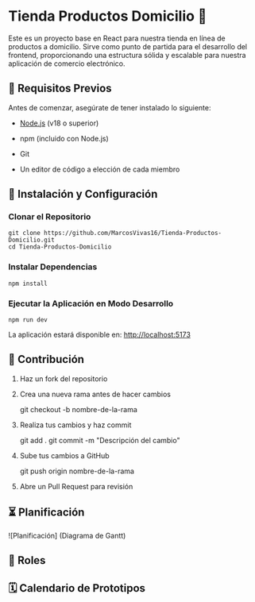 # Tienda Productos Domicilio 🛒

Este es un proyecto base en React para nuestra tienda en línea de productos a domicilio. Sirve como punto de partida para el desarrollo del frontend, proporcionando una estructura sólida y escalable para nuestra aplicación de comercio electrónico.

## 🚀 Requisitos Previos

Antes de comenzar, asegúrate de tener instalado lo siguiente:

* [Node.js](https://nodejs.org/) (v18 o superior)
  
* npm (incluido con Node.js)
  
* Git
  
* Un editor de código a elección de cada miembro
  

## 🔧 Instalación y Configuración

### Clonar el Repositorio

    git clone https://github.com/MarcosVivas16/Tienda-Productos-Domicilio.git
    cd Tienda-Productos-Domicilio

### Instalar Dependencias

    npm install

### Ejecutar la Aplicación en Modo Desarrollo

    npm run dev

La aplicación estará disponible en: [http://localhost:5173](http://localhost:5173)

## 🤝 Contribución

1. Haz un fork del repositorio
  
2. Crea una nueva rama antes de hacer cambios
  
      git checkout -b nombre-de-la-rama
  
3. Realiza tus cambios y haz commit
  
      git add .
      git commit -m "Descripción del cambio"
  
4. Sube tus cambios a GitHub
  
      git push origin nombre-de-la-rama
  
5. Abre un Pull Request para revisión
  
## ⏳ Planificación

![Planificación]
(Diagrama de Gantt)

## 👥 Roles

## 🗓️ Calendario de Prototipos